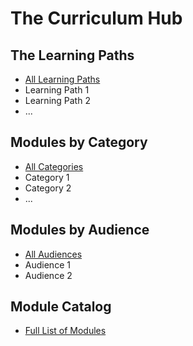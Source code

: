 # The Curriculum Hub

## The Learning Paths
* [All Learning Paths](./learning_paths.md)
* Learning Path 1
* Learning Path 2
* ...

## Modules by Category
* [All Categories](./categories.md)
* Category 1
* Category 2
* ...

## Modules by Audience
* [All Audiences](./audiences.md)
* Audience 1
* Audience 2

## Module Catalog
* [Full List of Modules](./curriculum.md)